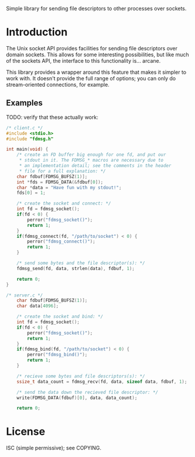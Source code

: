 Simple library for sending file descriptors to other processes over
sockets.

# Introduction

The Unix socket API provides facilities for sending file descriptors
over domain sockets. This allows for some interesting possibilities, but
like much of the sockets API, the interface to this functionality is...
arcane.

This library provides a wrapper around this feature that makes it
simpler to work with. It doesn't provide the full range of options; you
can only do stream-oriented connections, for example.

## Examples

TODO: verify that these actually work:

```c
/* client.c */
#include <stdio.h>
#include "fdmsg.h"

int main(void) {
    /* create an FD buffer big enough for one fd, and put our
     * stdout in it. The FDMSG_* macros are necessary due to
     * an implementation detail; see the comments in the header
     * file for a full explanation: */
    char fdbuf[FDMSG_BUFSZ(1)];
    int *fds = FDMSG_DATA(&fdbuf[0]);
    char *data = "Have fun with my stdout!";
    fds[0] = 1;

    /* create the socket and connect: */
    int fd = fdmsg_socket();
    if(fd < 0) {
        perror("fdmsg_socket()");
        return 1;
    }
    if(fdmsg_connect(fd, "/path/to/socket") < 0) {
        perror("fdmsg_connect()");
        return 1;
    }

    /* send some bytes and the file descriptor(s): */
    fdmsg_send(fd, data, strlen(data), fdbuf, 1);

    return 0;
}
```

```c
/* server.c */
    char fdbuf[FDMSG_BUFSZ(1)];
    char data[4096];

    /* create the socket and bind: */
    int fd = fdmsg_socket();
    if(fd < 0) {
        perror("fdmsg_socket()");
        return 1;
    }
    if(fdmsg_bind(fd, "/path/to/socket") < 0) {
        perror("fdmsg_bind()");
        return 1;
    }

    /* recieve some bytes and file descriptors(s): */
    ssize_t data_count = fdmsg_recv(fd, data, sizeof data, fdbuf, 1);

    /* send the data down the recieved file descriptor: */
    write(FDMSG_DATA(fdbuf)[0], data, data_count);

    return 0;
```

# License

ISC (simple permissive); see COPYING.
